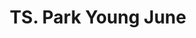 ---
title: "TS. Park Young June"
draft: true


# page title background image
bg_image: "images/backgrounds/page-title.jpg"
# meta description
description : ""
# teacher portrait
image: "images/team/AdvisoryBoard/park.png"
# course
course: ""

# biography
bio: ""
# interest
# interest: [""]

# type
type: "teacher"

weight: 2
---